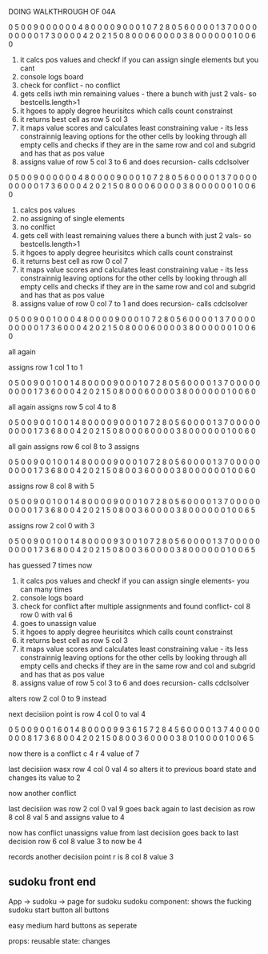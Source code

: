 DOING WALKTHROUGH OF 04A

0 5 0 0 9 0 0 0 0 
0 0 4 8 0 0 0 0 9 
0 0 0 1 0 7 2 8 0 
5 6 0 0 0 0 1 3 7 
0 0 0 0 0 0 0 0 0 
1 7 3 0 0 0 0 4 2 
0 2 1 5 0 8 0 0 0 
6 0 0 0 0 3 8 0 0 
0 0 0 0 1 0 0 6 0 

1. it calcs pos values and checkf if you can assign single elements but you cant
2. console logs board
3. check for conflict - no conflict
4. gets cells iwth min remaining values - there a  bunch with just 2 vals- so bestcells.length>1
5. it hgoes to apply degree heurisitcs which calls count constrainst
6. it returns best cell as row 5 col 3
7. it maps value scores and calculates least constraining value - its less constrainnig leaving options for the other cells by looking through all empty cells and 
checks if they are in the same row and col and subgrid and has that as pos value 
8. assigns value of row 5 col 3 to 6 and does recursion- calls cdclsolver

0 5 0 0 9 0 0 0 0 
0 0 4 8 0 0 0 0 9 
0 0 0 1 0 7 2 8 0 
5 6 0 0 0 0 1 3 7 
0 0 0 0 0 0 0 0 0 
1 7 3 6 0 0 0 4 2 
0 2 1 5 0 8 0 0 0 
6 0 0 0 0 3 8 0 0 
0 0 0 0 1 0 0 6 0 

1. calcs pos values 
2. no assigning of single elements 
3. no conlfict
4. gets cell with least remaining values  there a  bunch with just 2 vals- so bestcells.length>1
5. it hgoes to apply degree heurisitcs which calls count constrainst
6. it returns best cell as row 0 col 7
7. it maps value scores and calculates least constraining value - its less constrainnig leaving options for the other cells by looking through all empty cells and 
checks if they are in the same row and col and subgrid and has that as pos value 
8. assigns value of row 0 col 7 to 1 and does recursion- calls cdclsolver

0 5 0 0 9 0 0 1 0 
0 0 4 8 0 0 0 0 9 
0 0 0 1 0 7 2 8 0 
5 6 0 0 0 0 1 3 7 
0 0 0 0 0 0 0 0 0 
1 7 3 6 0 0 0 4 2 
0 2 1 5 0 8 0 0 0 
6 0 0 0 0 3 8 0 0 
0 0 0 0 1 0 0 6 0 

all again 

assigns row 1 col 1 to 1

0 5 0 0 9 0 0 1 0 
0 1 4 8 0 0 0 0 9 
0 0 0 1 0 7 2 8 0 
5 6 0 0 0 0 1 3 7 
0 0 0 0 0 0 0 0 0 
1 7 3 6 0 0 0 4 2 
0 2 1 5 0 8 0 0 0 
6 0 0 0 0 3 8 0 0 
0 0 0 0 1 0 0 6 0 

all again
assigns row 5 col 4 to 8

0 5 0 0 9 0 0 1 0 
0 1 4 8 0 0 0 0 9 
0 0 0 1 0 7 2 8 0 
5 6 0 0 0 0 1 3 7 
0 0 0 0 0 0 0 0 0 
1 7 3 6 8 0 0 4 2 
0 2 1 5 0 8 0 0 0 
6 0 0 0 0 3 8 0 0 
0 0 0 0 1 0 0 6 0

all gain
assigns row 6 col 8 to 3
assigns 

0 5 0 0 9 0 0 1 0 
0 1 4 8 0 0 0 0 9 
0 0 0 1 0 7 2 8 0 
5 6 0 0 0 0 1 3 7 
0 0 0 0 0 0 0 0 0 
1 7 3 6 8 0 0 4 2 
0 2 1 5 0 8 0 0 3 
6 0 0 0 0 3 8 0 0 
0 0 0 0 1 0 0 6 0

assigns row 8 col 8 with 5

0 5 0 0 9 0 0 1 0 
0 1 4 8 0 0 0 0 9 
0 0 0 1 0 7 2 8 0 
5 6 0 0 0 0 1 3 7 
0 0 0 0 0 0 0 0 0 
1 7 3 6 8 0 0 4 2 
0 2 1 5 0 8 0 0 3 
6 0 0 0 0 3 8 0 0 
0 0 0 0 1 0 0 6 5

assigns row 2 col 0 with 3

0 5 0 0 9 0 0 1 0 
0 1 4 8 0 0 0 0 9 
3 0 0 1 0 7 2 8 0 
5 6 0 0 0 0 1 3 7 
0 0 0 0 0 0 0 0 0 
1 7 3 6 8 0 0 4 2 
0 2 1 5 0 8 0 0 3 
6 0 0 0 0 3 8 0 0 
0 0 0 0 1 0 0 6 5

has guessed 7 times now 

1. it calcs pos values and checkf if you can assign single elements- you can many times 
2. console logs board
3. check for conflict after multiple assignments and found conflict- col 8 row 0 with val 6
4. goes to unassign value 
5. it hgoes to apply degree heurisitcs which calls count constrainst
6. it returns best cell as row 5 col 3
7. it maps value scores and calculates least constraining value - its less constrainnig leaving options for the other cells by looking through all empty cells and 
checks if they are in the same row and col and subgrid and has that as pos value 
8. assigns value of row 5 col 3 to 6 and does recursion- calls cdclsolver

alters row 2 col 0 to 9 instead

next decisiion point is row 4 col 0 to val 4

0 5 0 0 9 0 0 1 6 
0 1 4 8 0 0 0 0 9 
9 3 6 1 5 7 2 8 4 
5 6 0 0 0 0 1 3 7 
4 0 0 0 0 0 0 0 8 
1 7 3 6 8 0 0 4 2 
0 2 1 5 0 8 0 0 3 
6 0 0 0 0 3 8 0 1 
0 0 0 0 1 0 0 6 5

now there is a conflict c 4 r 4 value of 7

last decisiion wasx row 4 col 0 val 4 so alters it to previous board state and 
changes its value to 2

now another conflict 

last decisiion was row 2 col 0 val 9
goes back again to last decision as row 8 col 8 val 5 and assigns value to 4

now has conflict unassigns value from last decisiion 
goes back to last decision row 6 col 8 value 3 to now be 4

records another decisiion point r is 8 col 8 value 3




## sudoku front end

App -> sudoku ->
page for sudoku
sudoku component: shows the fucking sudoku
start button
all buttons

easy medium hard buttons as seperate




props: reusable
state: changes
